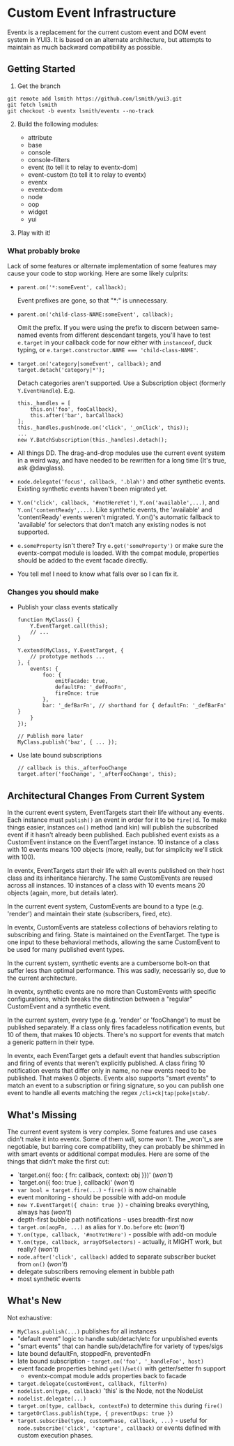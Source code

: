 Custom Event Infrastructure
===========================

Eventx is a replacement for the current custom event and DOM event system in
YUI3. It is based on an alternate architecture, but attempts to maintain as
much backward compatibility as possible.

Getting Started
---------------

1. Get the branch

```
git remote add lsmith https://github.com/lsmith/yui3.git
git fetch lsmith
git checkout -b eventx lsmith/eventx --no-track
```

2. Build the following modules:
   * attribute
   * base
   * console
   * console-filters
   * event (to tell it to relay to eventx-dom)
   * event-custom (to tell it to relay to eventx)
   * eventx
   * eventx-dom
   * node
   * oop
   * widget
   * yui

3. Play with it!

### What probably broke

Lack of some features or alternate implementation of some features may cause
your code to stop working. Here are some likely culprits:

* `parent.on('*:someEvent', callback);`

    Event prefixes are gone, so that "*:" is unnecessary.

* `parent.on('child-class-NAME:someEvent', callback);`

    Omit the prefix. If you were using the prefix to discern between same-named
    events from different descendant targets, you'll have to test `e.target` in
    your callback code for now either with `instanceof`, duck typing, or
    `e.target.constructor.NAME === 'child-class-NAME'`.

* `target.on('category|someEvent', callback);` and `target.detach('category|*');`

    Detach categories aren't supported. Use a Subscription object (formerly `Y.EventHandle`). E.g.
    ```
    this._handles = [
        this.on('foo', fooCallback),
        this.after('bar', barCallback)
    ];
    this._handles.push(node.on('click', '_onClick', this));
    ...
    new Y.BatchSubscription(this._handles).detach();
    ```

* All things DD. The drag-and-drop modules use the current event system in a
    weird way, and have needed to be rewritten for a long time (It's true, ask
    @davglass).

* `node.delegate('focus', callback, '.blah')` and other synthetic events.
    Existing synthetic events haven't been migrated yet.

* `Y.on('click', callback, '#notHereYet')`, `Y.on('available',...)`, and
    `Y.on('contentReady',...)`. Like synthetic events, the 'available' and
    'contentReady' events weren't migrated. Y.on()'s automatic fallback to
    'available' for selectors that don't match any existing nodes is not
    supported.

* `e.someProperty` isn't there? Try `e.get('someProperty')` or make sure the
    eventx-compat module is loaded. With the compat module, properties should
    be added to the event facade directly.

* You tell me! I need to know what falls over so I can fix it.

### Changes you should make

* Publish your class events statically

    ```
    function MyClass() {
        Y.EventTarget.call(this);
        // ...
    }

    Y.extend(MyClass, Y.EventTarget, {
        // prototype methods ...
    }, {
        events: {
            foo: {
                emitFacade: true,
                defaultFn: '_defFooFn',
                fireOnce: true
            },
            bar: '_defBarFn', // shorthand for { defaultFn: '_defBarFn' }
        }
    });

    // Publish more later
    MyClass.publish('baz', { ... });
    ```

* Use late bound subscriptions

    ```
    // callback is this._afterFooChange
    target.after('fooChange', '_afterFooChange', this);
    ```


Architectural Changes From Current System
-----------------------------------------

In the current event system, EventTargets start their life without any events.
Each instance must `publish()` an event in order for it to be `fire()`d. To
make things easier, instances `on()` method (and kin) will publish the
subscribed event if it hasn't already been published. Each published event
exists as a CustomEvent instance on the EventTarget instance. 10 instance of a
class with 10 events means 100 objects (more, really, but for simplicity we'll
stick with 100).

In eventx, EventTargets start their life with all events published on their
host class and its inheritance hierarchy. The same CustomEvents are reused
across all instances. 10 instances of a class with 10 events means 20 objects
(again, more, but details later).

In the current event system, CustomEvents are bound to a type (e.g. 'render')
and maintain their state (subscribers, fired, etc).

In eventx, CustomEvents are stateless collections of behaviors relating to
subscribing and firing. State is maintained on the EventTarget. The type is one
input to these behavioral methods, allowing the same CustomEvent to be used for
many published event types. 

In the current system, synthetic events are a cumbersome bolt-on that suffer
less than optimal performance. This was sadly, necessarily so, due to the
current architecture.

In eventx, synthetic events are no more than CustomEvents with specific
configurations, which breaks the distinction between a "regular" CustomEvent
and a synthetic event.

In the current system, every type (e.g. 'render' or 'fooChange') to must be
published separately.  If a class only fires facadeless notification events,
but 10 of them, that makes 10 objects. There's no support for events that match
a generic pattern in their type.

In eventx, each EventTarget gets a default event that handles subscription and
firing of events that weren't explicitly published.  A class firing 10
notification events that differ only in name, no new events need to be
published. That makes 0 objects. Eventx also supports "smart events" to match
an event to a subscription or firing signature, so you can publish one event to
handle all events matching the regex `/cli+ck|tap|poke|stab/`.

What's Missing
--------------

The current event system is very complex. Some features and use cases didn't
make it into eventx. Some of them _will_, some _won't_. The _won't_s are
negotiable, but barring core compatibility, they can probably be shimmed in
with smart events or additional compat modules. Here are some of the things
that didn't make the first cut:

* `target.on({ foo: { fn: callback, context: obj }})' (_won't_)
* `target.on({ foo: true }, callback)' (_won't_)
* `var bool = target.fire(...)` - `fire()` is now chainable
* event monitoring - should be possible with add-on module
* `new Y.EventTarget({ chain: true })` - chaining breaks everything, always has (_won't_)
* depth-first bubble path notifications - uses breadth-first now
* `target.on(aopFn, ...)` as alias for `Y.Do.before` etc (_won't_)
* `Y.on(type, callback, '#notYetHere')` - possible with add-on module
* `Y.on(type, callback, arrayOfSelectors)` - actually, it MIGHT work, but really? (_won't_)
* `node.after('click', callback)` added to separate subscriber bucket from `on()` (_won't_)
* delegate subscribers removing element in bubble path
* most synthetic events


What's New
----------

Not exhaustive:

* `MyClass.publish(...)` publishes for all instances
* "default event" logic to handle sub/detach/etc for unpublished events
* "smart events" that can handle sub/detach/fire for variety of types/sigs
* late bound defaultFn, stoppedFn, preventedFn
* late bound subscription - `target.on('foo', '_handleFoo', host)`
* event facade properties behind `get()`/`set()` with getter/setter fn support
  - eventx-compat module adds properties back to facade
* `target.delegate(customEvent, callback, filterFn)`
* `nodelist.on(type, callback)` 'this' is the Node, not the NodeList
* `nodelist.delegate(...)`
* `target.on(type, callback, contextFn)` to determine `this` during `fire()`
* `targetOrClass.publish(type, { preventDups: true })`
* `target.subscribe(type, customPhase, callback, ...)` - useful for
  `node.subscribe('click', 'capture', callback)` or events defined with custom
  execution phases.
